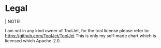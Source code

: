 # Legal

| NOTE!

I am not in any kind owner of ToolJet, for the tool license please refer to: https://github.com/ToolJet/ToolJet
This is only my self-made chart which is licensed which Apache-2.0. 

